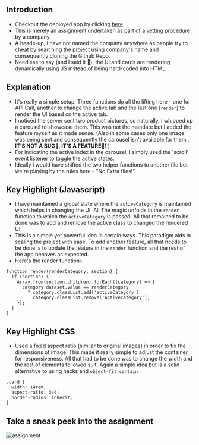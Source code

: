 ## Introduction
- Checkout the deployed app by clicking [here](https://divy-codes.github.io/assignment/)
- This is merely an assignment undertaken as part of a vetting procedure by a company.
- A heads-up, I have not named the company anywhere as people try to cheat by searching the project using company's name and consequently cloning the Github Repo.
- Needless to say (and I said it 🤡), the UI and cards are rendering dynamically using JS instead of being hard-coded into HTML


## Explanation
- It's really a simple setup. Three functions do all the lifting here - one for API Call, another to change the active tab and the last one (`render`) to render the UI based on the active tab.
- I noticed the server sent two product pictures, so naturally, I whipped up a carousel to showcase them. This was not the mandate but I added the feature myself as it made sense. (Also in some cases only one image was being sent and consequently the carousel isn't available for them . **IT'S NOT A BUG🐞, IT'S A FEATURE👾!** )
- For indicating the active index in the carousel, I simply used the 'scroll' event listener to toggle the active states.
- Ideally I would have shifted the two helper functions to another file but we're playing by the rules here - "No Extra files!".

## Key Highlight (Javascript)
- I have maintained a global state where the `activeCategory` is maintained which helps in changing the UI. All The magic unfolds in the `render` function to which the `activeCategory` is passed. All that remained to be done was to add and remove the active class to changed the rendered UI.
- This is a simple yet powerful idea in certain ways. This paradigm aids in scaling the project with ease. To add another feature, all that needs to be done is to update the feature in the `render` function and the rest of the app behaves as expected. 
- Here's the render function:-
```
function render(renderCategory, section) {
  if (section) {
    Array.from(section.children).forEach((category) => {
      category.dataset.value == renderCategory
        ? category.classList.add('activeCategory')
        : category.classList.remove('activeCategory');
    });
  }
}
```

## Key Highlight CSS
- Used a fixed aspect ratio (similar to original images) in order to fix the dimensions of image. This made it really simple to adjust the container for responsiveness. All that had to be done was to change the width and the rest of elements followed suit. Again a simple idea but is a solid alternative to using hacks and `object-fit:contain`
```
.card {
  width: 14rem;
  aspect-ratio: 3/4;
  border-radius: inherit;
}
```

## Take a sneak peek into the assignment
![assignment](https://github.com/user-attachments/assets/dd6abce0-83e7-48d9-998d-2af8d13a022c)



